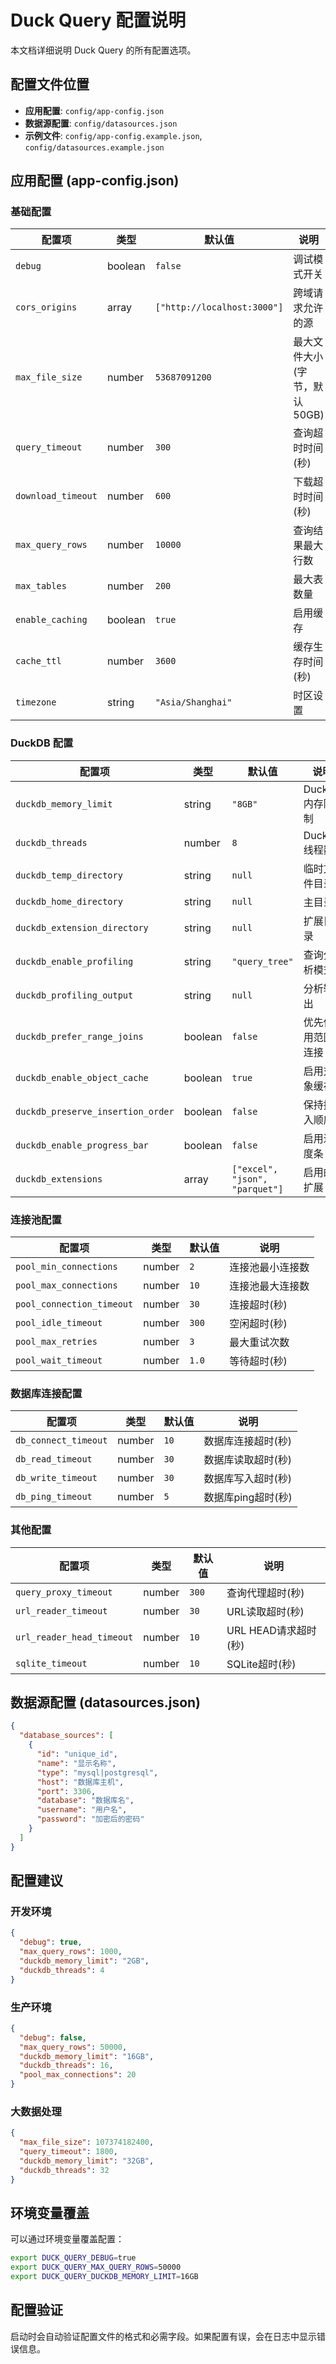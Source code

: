 # Duck Query 配置说明

本文档详细说明 Duck Query 的所有配置选项。

## 配置文件位置

- **应用配置**: `config/app-config.json`
- **数据源配置**: `config/datasources.json`
- **示例文件**: `config/app-config.example.json`, `config/datasources.example.json`

## 应用配置 (app-config.json)

### 基础配置

| 配置项 | 类型 | 默认值 | 说明 |
|--------|------|--------|------|
| `debug` | boolean | `false` | 调试模式开关 |
| `cors_origins` | array | `["http://localhost:3000"]` | 跨域请求允许的源 |
| `max_file_size` | number | `53687091200` | 最大文件大小(字节，默认50GB) |
| `query_timeout` | number | `300` | 查询超时时间(秒) |
| `download_timeout` | number | `600` | 下载超时时间(秒) |
| `max_query_rows` | number | `10000` | 查询结果最大行数 |
| `max_tables` | number | `200` | 最大表数量 |
| `enable_caching` | boolean | `true` | 启用缓存 |
| `cache_ttl` | number | `3600` | 缓存生存时间(秒) |
| `timezone` | string | `"Asia/Shanghai"` | 时区设置 |

### DuckDB 配置

| 配置项 | 类型 | 默认值 | 说明 |
|--------|------|--------|------|
| `duckdb_memory_limit` | string | `"8GB"` | DuckDB内存限制 |
| `duckdb_threads` | number | `8` | DuckDB线程数 |
| `duckdb_temp_directory` | string | `null` | 临时文件目录 |
| `duckdb_home_directory` | string | `null` | 主目录 |
| `duckdb_extension_directory` | string | `null` | 扩展目录 |
| `duckdb_enable_profiling` | string | `"query_tree"` | 查询分析模式 |
| `duckdb_profiling_output` | string | `null` | 分析输出 |
| `duckdb_prefer_range_joins` | boolean | `false` | 优先使用范围连接 |
| `duckdb_enable_object_cache` | boolean | `true` | 启用对象缓存 |
| `duckdb_preserve_insertion_order` | boolean | `false` | 保持插入顺序 |
| `duckdb_enable_progress_bar` | boolean | `false` | 启用进度条 |
| `duckdb_extensions` | array | `["excel", "json", "parquet"]` | 启用的扩展 |

### 连接池配置

| 配置项 | 类型 | 默认值 | 说明 |
|--------|------|--------|------|
| `pool_min_connections` | number | `2` | 连接池最小连接数 |
| `pool_max_connections` | number | `10` | 连接池最大连接数 |
| `pool_connection_timeout` | number | `30` | 连接超时(秒) |
| `pool_idle_timeout` | number | `300` | 空闲超时(秒) |
| `pool_max_retries` | number | `3` | 最大重试次数 |
| `pool_wait_timeout` | number | `1.0` | 等待超时(秒) |

### 数据库连接配置

| 配置项 | 类型 | 默认值 | 说明 |
|--------|------|--------|------|
| `db_connect_timeout` | number | `10` | 数据库连接超时(秒) |
| `db_read_timeout` | number | `30` | 数据库读取超时(秒) |
| `db_write_timeout` | number | `30` | 数据库写入超时(秒) |
| `db_ping_timeout` | number | `5` | 数据库ping超时(秒) |

### 其他配置

| 配置项 | 类型 | 默认值 | 说明 |
|--------|------|--------|------|
| `query_proxy_timeout` | number | `300` | 查询代理超时(秒) |
| `url_reader_timeout` | number | `30` | URL读取超时(秒) |
| `url_reader_head_timeout` | number | `10` | URL HEAD请求超时(秒) |
| `sqlite_timeout` | number | `10` | SQLite超时(秒) |

## 数据源配置 (datasources.json)

```json
{
  "database_sources": [
    {
      "id": "unique_id",
      "name": "显示名称",
      "type": "mysql|postgresql",
      "host": "数据库主机",
      "port": 3306,
      "database": "数据库名",
      "username": "用户名",
      "password": "加密后的密码"
    }
  ]
}
```

## 配置建议

### 开发环境
```json
{
  "debug": true,
  "max_query_rows": 1000,
  "duckdb_memory_limit": "2GB",
  "duckdb_threads": 4
}
```

### 生产环境
```json
{
  "debug": false,
  "max_query_rows": 50000,
  "duckdb_memory_limit": "16GB",
  "duckdb_threads": 16,
  "pool_max_connections": 20
}
```

### 大数据处理
```json
{
  "max_file_size": 107374182400,
  "query_timeout": 1800,
  "duckdb_memory_limit": "32GB",
  "duckdb_threads": 32
}
```

## 环境变量覆盖

可以通过环境变量覆盖配置：

```bash
export DUCK_QUERY_DEBUG=true
export DUCK_QUERY_MAX_QUERY_ROWS=50000
export DUCK_QUERY_DUCKDB_MEMORY_LIMIT=16GB
```

## 配置验证

启动时会自动验证配置文件的格式和必需字段。如果配置有误，会在日志中显示错误信息。
